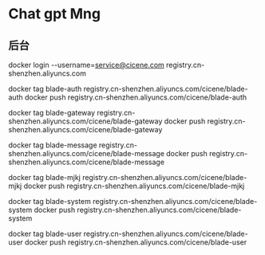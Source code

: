 # Chat gpt Mng

## 后台

docker login --username=service@cicene.com registry.cn-shenzhen.aliyuncs.com

docker tag blade-auth registry.cn-shenzhen.aliyuncs.com/cicene/blade-auth
docker push registry.cn-shenzhen.aliyuncs.com/cicene/blade-auth

docker tag blade-gateway registry.cn-shenzhen.aliyuncs.com/cicene/blade-gateway
docker push registry.cn-shenzhen.aliyuncs.com/cicene/blade-gateway

docker tag blade-message registry.cn-shenzhen.aliyuncs.com/cicene/blade-message
docker push registry.cn-shenzhen.aliyuncs.com/cicene/blade-message

docker tag blade-mjkj registry.cn-shenzhen.aliyuncs.com/cicene/blade-mjkj
docker push registry.cn-shenzhen.aliyuncs.com/cicene/blade-mjkj

docker tag blade-system registry.cn-shenzhen.aliyuncs.com/cicene/blade-system
docker push registry.cn-shenzhen.aliyuncs.com/cicene/blade-system

docker tag blade-user registry.cn-shenzhen.aliyuncs.com/cicene/blade-user
docker push registry.cn-shenzhen.aliyuncs.com/cicene/blade-user
